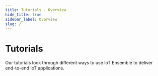 ```yaml
---
title: Tutorials - Overview
hide_title: true
sidebar_label: Overview
slug: /
---
```


# Tutorials

Our tutorials look through different ways to use IoT Ensemble to deliver end-to-end IoT applications.  
